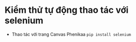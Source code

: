 # Kiểm thử tự động thao tác với selenium
- Thao tác với trang Canvas Phenikaa
```pip install selenium```
